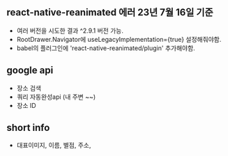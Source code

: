 ## react-native-reanimated 에러 23년 7월 16일 기준

  - 여러 버전을 시도한 결과 ^2.9.1 버전 가능.
  - RootDrawer.Navigator에 useLegacyImplementation={true} 설정해줘야함.
  - babel의 플러그인에 'react-native-reanimated/plugin' 추가해야함.

## google api

  - 장소 검색
  - 쿼리 자동완성api (내 주변 ~~)
  - 장소 ID

## short info

  - 대표이미지, 이름, 별점, 주소,